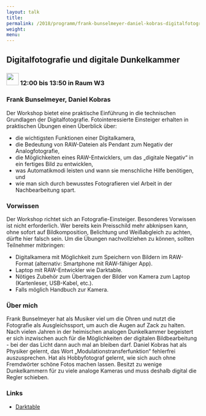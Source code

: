 ```yaml
---
layout: talk
title:
permalink: /2018/programm/frank-bunselmeyer-daniel-kobras-digitalfotografie-und-digitale-dunkelkammer/
weight:
menu:
---
```

## Digitalfotografie und digitale Dunkelkammer

### <img height = "32" src="../../../images/workshop.svg"> 12:00 bis 13:50 in Raum W3

### Frank Bunselmeyer, Daniel Kobras

Der Workshop bietet eine praktische Einführung in die technischen Grundlagen der Digitalfotografie. Fotointeressierte Einsteiger erhalten in praktischen Übungen einen Überblick über:
* die wichtigsten Funktionen einer Digitalkamera,
* die Bedeutung von RAW-Dateien als Pendant zum Negativ der Analogfotografie,
* die Möglichkeiten eines RAW-Entwicklers, um das „digitale Negativ“ in ein fertiges Bild zu entwicklen,
* was Automatikmodi leisten und wann sie menschliche Hilfe benötigen, und
* wie man sich durch bewusstes Fotografieren viel Arbeit in der Nachbearbeitung spart.

### Vorwissen

Der Workshop richtet sich an Fotografie-Einsteiger. Besonderes Vorwissen ist nicht erforderlich. Wer bereits kein Preisschild mehr abknipsen kann, ohne sofort auf Bildkomposition, Belichtung und Weißabgleich zu achten, dürfte hier falsch sein. Um die Übungen nachvollziehen zu können, sollten Teilnehmer mitbringen:
* Digitalkamera mit Möglichkeit zum Speichern von Bildern im RAW-Format (alternativ: Smartphone mit RAW-fähiger App).
* Laptop mit RAW-Entwickler wie Darktable.
* Nötiges Zubehör zum Übertragen der Bilder von Kamera zum Laptop (Kartenleser, USB-Kabel, etc.).
* Falls möglich Handbuch zur Kamera.

### Über mich

Frank Bunselmeyer hat als Musiker viel um die Ohren und nutzt die Fotografie als Ausgleichssport, um auch die Augen auf Zack zu halten. Nach vielen Jahren in der heimischen analogen Dunkelkammer begeistert er sich inzwischen auch für die Möglichkeiten der digitalen Bildbearbeitung - bei der das Licht dann auch mal an bleiben darf. Daniel Kobras hat als Physiker gelernt, das Wort „Modulationstransferfunktion“ fehlerfrei auszusprechen. Hat als Hobbyfotograf gelernt, wie sich auch ohne Fremdwörter schöne Fotos machen lassen. Besitzt zu wenige Dunkelkammern für zu viele analoge Kameras und muss deshalb digital die Regler schieben.

### Links

- <a href="https://www.darktable.org" target="_blank">Darktable</a>
